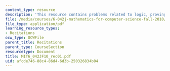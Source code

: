 ```yaml
---
content_type: resource
description: 'This resource contains problems related to logic, proving an implication. '
file: /media/courses/6-042j-mathematics-for-computer-science-fall-2010/afcde74688c486d46d3b250326834b04_MIT6_042JF10_rec01.pdf
file_type: application/pdf
learning_resource_types:
- Recitations
ocw_type: OCWFile
parent_title: Recitations
parent_type: CourseSection
resourcetype: Document
title: MIT6_042JF10_rec01.pdf
uid: afcde746-88c4-86d4-6d3b-250326834b04
---
```


